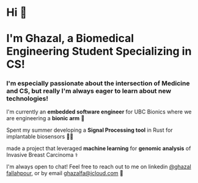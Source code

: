 
# Hi 👋  <br>   <br>  I'm Ghazal, a Biomedical Engineering Student Specializing in CS! 

### I'm especially passionate about the intersection of Medicine and CS, but really I'm always eager to learn about new technologies!

I'm currently an **embedded software engineer** for UBC Bionics where we are engineering a **bionic arm** 🦾

Spent my summer developing a **Signal Processing tool** in Rust for implantable biosensors 👩‍💻

made a project that leveraged **machine learning** for **genomic analysis** of Invasive Breast Carcinoma ⚕️

I'm always open to chat! Feel free to  reach out to me on linkedin [@ghazal fallahpour](https://www.linkedin.com/in/ghazal-fallahpour-67990918a/), or by email ghazalfa@icloud.com 🙂





<!--
**ghazalfa/ghazalfa** is a ✨ _special_ ✨ repository because its `README.md` (this file) appears on your GitHub profile.

Here are some ideas to get you started:

- 🔭 I’m currently working on ...
- 🌱 I’m currently learning ...
- 👯 I’m looking to collaborate on ...
- 🤔 I’m looking for help with ...
- 💬 Ask me about ...
- 📫 How to reach me: ...
- 😄 Pronouns: ...
- ⚡ Fun fact: ...
-->
